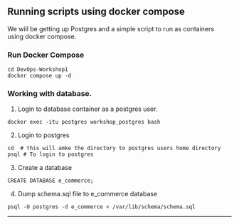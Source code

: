 ## Running scripts using docker compose
We will be getting up Postgres and a simple script to run as containers using docker compose.


### Run Docker Compose
```
cd DevOps-Workshop1
docker compose up -d
```

### Working with database.
1. Login to database container as a postgres user.
```
docker exec -itu postgres workshop_postgres bash
```

2. Login to postgres
```
cd  # this will amke the directory to postgres users home directory
psql # To login to postgres
```

3. Create a database
```
CREATE DATABASE e_commerce;
```

4. Dump schema.sql file to e_commerce database
```
psql -U postgres -d e_commerce < /var/lib/schema/schema.sql
```
<hr>